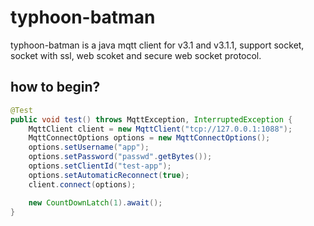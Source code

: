 # typhoon-batman

typhoon-batman is a java mqtt client for v3.1 and v3.1.1, support socket, socket with ssl, web scoket and secure web socket protocol.

## how to begin?

```java
@Test
public void test() throws MqttException, InterruptedException {
    MqttClient client = new MqttClient("tcp://127.0.0.1:1088");
    MqttConnectOptions options = new MqttConnectOptions();
    options.setUsername("app");
    options.setPassword("passwd".getBytes());
    options.setClientId("test-app");
    options.setAutomaticReconnect(true);
    client.connect(options);

    new CountDownLatch(1).await();
}
```
